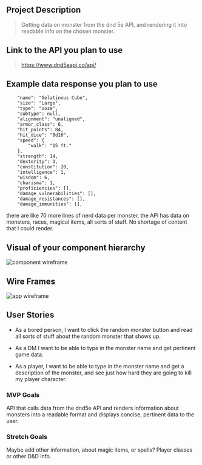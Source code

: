 ## Project Description 
> Getting data on monster from the dnd 5e API, and rendering it into readable info on the chosen monster.

## Link to the API you plan to use
> https://www.dnd5eapi.co/api/

## Example data response you plan to use
```"index": "gelatinous-cube",
    "name": "Gelatinous Cube",
    "size": "Large",
    "type": "ooze",
    "subtype": null,
    "alignment": "unaligned",
    "armor_class": 6,
    "hit_points": 84,
    "hit_dice": "8d10",
    "speed": {
        "walk": "15 ft."
    },
    "strength": 14,
    "dexterity": 3,
    "constitution": 20,
    "intelligence": 1,
    "wisdom": 6,
    "charisma": 1,
    "proficiencies": [],
    "damage_vulnerabilities": [],
    "damage_resistances": [],
    "damage_immunities": [],
```
there are like 70 more lines of nerd data per monster, the API has data on monsters, races, magical items, all sorts of stuff. No shortage of content that I could render. 

## Visual of your component hierarchy

![component wireframe](https://media.git.generalassemb.ly/user/32278/files/0e75a100-551b-11eb-9c00-33f5a63f5d65)


## Wire Frames
> 
![app wireframe](https://media.git.generalassemb.ly/user/32278/files/146b8200-551b-11eb-951a-de57c49457e3)


## User Stories

-  As a bored person, I want to click the random monster button and read all sorts of stuff about the random monster that shows up.

- As a DM I want to be able to type in the monster name and get pertinent game data.
 
- As a player, I want to be able to type in the monster name and get a description of the monster, and see just how hard they are going to kill my player character.



### MVP Goals
API that calls data from the dnd5e API and renders information about monsters into a readable format and displays concise, pertinent data to the user.

### Stretch Goals
Maybe add other information, about magic items, or spells? Player classes or other D&D info. 
